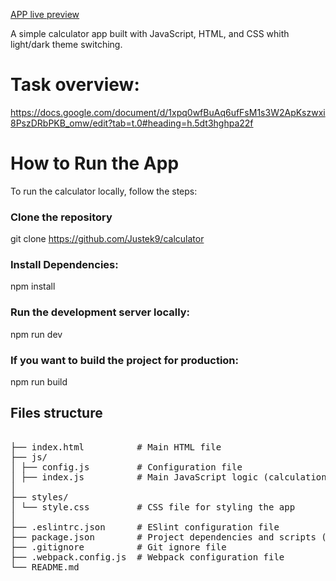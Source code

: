 [APP live preview](https://calculator-sscd.onrender.com)

A simple calculator app built with JavaScript, HTML, and CSS whith light/dark theme switching.

# Task overview:
https://docs.google.com/document/d/1xpq0wfBuAq6ufFsM1s3W2ApKszwxi8PszDRbPKB_omw/edit?tab=t.0#heading=h.5dt3hghpa22f

# How to Run the App

To run the calculator locally, follow the steps:

### Clone the repository

git clone https://github.com/Justek9/calculator

### Install Dependencies:

npm install

### Run the development server locally:

npm run dev

### If you want to build the project for production:

npm run build

## Files structure

<pre>

├── index.html          # Main HTML file
├── js/
│ ├── config.js         # Configuration file
│ ├── index.js          # Main JavaScript logic (calculations and theme switching)
│
├── styles/
│ └── style.css         # CSS file for styling the app
│
├── .eslintrc.json      # ESlint configuration file
├── package.json        # Project dependencies and scripts (if applicable)
├── .gitignore          # Git ignore file
├── .webpack.config.js  # Webpack configuration file
└── README.md

</pre>
